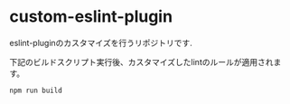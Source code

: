 # custom-eslint-plugin

eslint-pluginのカスタマイズを行うリポジトリです.

下記のビルドスクリプト実行後、カスタマイズしたlintのルールが適用されます。

```shell
npm run build
```
